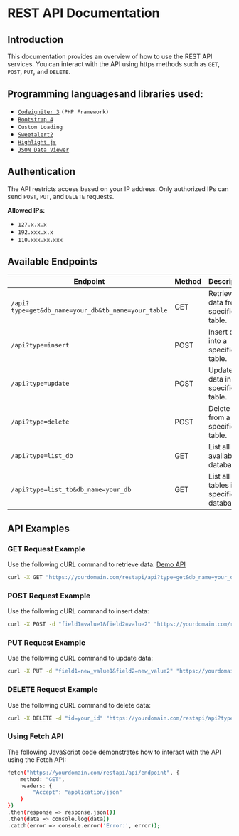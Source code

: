 # REST API Documentation

## Introduction
This documentation provides an overview of how to use the REST API services. You can interact with the API using https methods such as `GET`, `POST`, `PUT`, and `DELETE`.

## Programming languages ​​and libraries used:
- [`Codeigniter 3`](https://codeigniter.com/download) `(PHP Framework)`
- [`Bootstrap 4`](https://getbootstrap.com/docs/4.0/getting-started/introduction/)
- `Custom Loading`
- [`Sweetalert2`](https://sweetalert2.github.io/)
- [`Highlight js`](https://highlightjs.org/usage/)
- [`JSON Data Viewer`](https://www.jqueryscript.net/other/jQuery-Plugin-For-Easily-Readable-JSON-Data-Viewer.html)

## Authentication
The API restricts access based on your IP address. Only authorized IPs can send `POST`, `PUT`, and `DELETE` requests.

**Allowed IPs:**
- `127.x.x.x`
- `192.xxx.x.x`
- `110.xxx.xx.xxx`

## Available Endpoints

| Endpoint                                           | Method | Description                             |
| -------------------------------------------------- | ------ | --------------------------------------- |
| `/api?type=get&db_name=your_db&tb_name=your_table` | GET    | Retrieve data from a specific table.    |
| `/api?type=insert`                                 | POST   | Insert data into a specific table.      |
| `/api?type=update`                                 | POST   | Update data in a specific table.        |
| `/api?type=delete`                                 | POST   | Delete data from a specific table.      |
| `/api?type=list_db`                                | GET    | List all available databases.           |
| `/api?type=list_tb&db_name=your_db`                | GET    | List all tables in a specific database. |

## API Examples

### GET Request Example
Use the following cURL command to retrieve data: [Demo API](https://yourdomain.com/restapi/api?type=get&db_name=your_db&tb_name=your_table)

```bash
curl -X GET "https://yourdomain.com/restapi/api?type=get&db_name=your_db&tb_name=your_table"
```

### POST Request Example
Use the following cURL command to insert data:
```bash
curl -X POST -d "field1=value1&field2=value2" "https://yourdomain.com/restapi/api?type=insert&db_name=your_db&tb_name=your_table"
```

### PUT Request Example
Use the following cURL command to update data:
```bash
curl -X PUT -d "field1=new_value1&field2=new_value2" "https://yourdomain.com/restapi/api?type=update&db_name=your_db&tb_name=your_table"
```
### DELETE Request Example
Use the following cURL command to delete data:
```bash
curl -X DELETE -d "id=your_id" "https://yourdomain.com/restapi/api?type=delete&db_name=your_db&tb_name=your_table"
```
### Using Fetch API
The following JavaScript code demonstrates how to interact with the API using the Fetch API:
```bash
fetch("https://yourdomain.com/restapi/api/endpoint", {
    method: "GET",
    headers: {
        "Accept": "application/json"
    }
})
.then(response => response.json())
.then(data => console.log(data))
.catch(error => console.error('Error:', error));
```


